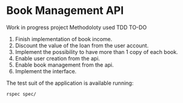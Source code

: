 # Book Management API

Work in progress project
Methodoloty used TDD
TO-DO
1. Finish implementation of book income.
2. Discount the value of the loan from the user account.
3. Implement the possibility to have more than 1 copy of each book.
4. Enable user creation from the api.
5. Enable book management from the api.
6. Implement the interface.

The test suit of the application is available running:

```
rspec spec/
```
